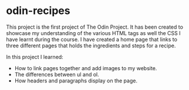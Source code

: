 # odin-recipes
This project is the first project of The Odin Project. It has been created to showcase my understanding of the various HTML tags as well the CSS I have learnt during the course. I have created a home page that links to three different pages that holds the ingredients and steps for a recipe.


In this project I learned:
- How to link pages together and add images to my website.
- The differences between ul and ol.
- How headers and paragraphs display on the page.
